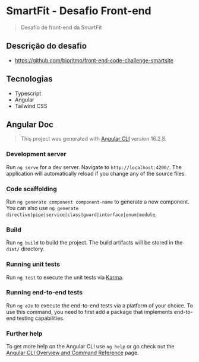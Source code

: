 # SmartFit - Desafio Front-end

> Desafio de front-end da SmartFit

## Descrição do desafio

- https://github.com/bioritmo/front-end-code-challenge-smartsite

## Tecnologias

- Typescript
- Angular
- Tailwind CSS

## Angular Doc

> This project was generated with [Angular CLI](https://github.com/angular/angular-cli) version 16.2.8.

### Development server

Run `ng serve` for a dev server. Navigate to `http://localhost:4200/`. The application will automatically reload if you change any of the source files.

### Code scaffolding

Run `ng generate component component-name` to generate a new component. You can also use `ng generate directive|pipe|service|class|guard|interface|enum|module`.

### Build

Run `ng build` to build the project. The build artifacts will be stored in the `dist/` directory.

### Running unit tests

Run `ng test` to execute the unit tests via [Karma](https://karma-runner.github.io).

### Running end-to-end tests

Run `ng e2e` to execute the end-to-end tests via a platform of your choice. To use this command, you need to first add a package that implements end-to-end testing capabilities.

### Further help

To get more help on the Angular CLI use `ng help` or go check out the [Angular CLI Overview and Command Reference](https://angular.io/cli) page.

####
